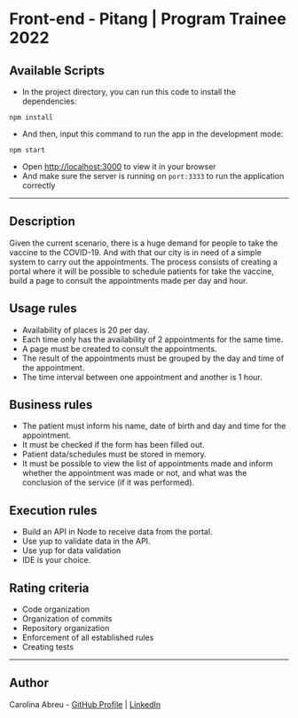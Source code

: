 # Front-end - Pitang | Program Trainee 2022

## Available Scripts

* In the project directory, you can run this code to install the dependencies:

```
npm install
```

* And then, input this command to run the app in the development mode:

```
npm start
```

* Open [http://localhost:3000](http://localhost:3000) to view it in your browser
* And make sure the server is running on `port:3333` to run the application correctly

---

## Description

Given the current scenario, there is a huge demand for people to take the vaccine to
the COVID-19. And with that our city is in need of a simple system to carry out
the appointments.
The process consists of creating a portal where it will be possible to schedule patients for
take the vaccine, build a page to consult the appointments made per day and hour.

## Usage rules

* Availability of places is 20 per day.
* Each time only has the availability of 2 appointments for the same time.
* A page must be created to consult the appointments.
* The result of the appointments must be grouped by the day and time of the appointment.
* The time interval between one appointment and another is 1 hour.

## Business rules

* The patient must inform his name, date of birth and day and time for the appointment.
* It must be checked if the form has been filled out.
* Patient data/schedules must be stored in memory.
* It must be possible to view the list of appointments made and inform whether the appointment was made or not, and what was the conclusion of the service (if it was performed).

## Execution rules

* Build an API in Node to receive data from the portal.
* Use yup to validate data in the API.
* Use yup for data validation
* IDE is your choice.

## Rating criteria

* Code organization
* Organization of commits
* Repository organization
* Enforcement of all established rules
* Creating tests

---

## Author

Carolina Abreu - [GitHub Profile](https://github.com/CarolinaAbreu19) | [LinkedIn](https://www.linkedin.com/in/ana-carolina-silva-abreu/)
